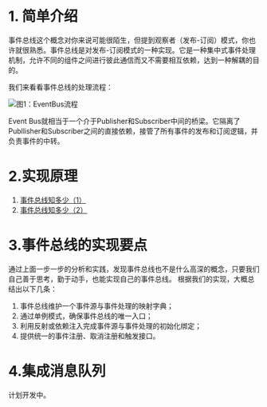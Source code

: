 

# 1. 简单介绍
事件总线这个概念对你来说可能很陌生，但提到观察者（发布-订阅）模式，你也许就很熟悉。事件总线是对发布-订阅模式的一种实现。它是一种集中式事件处理机制，允许不同的组件之间进行彼此通信而又不需要相互依赖，达到一种解耦的目的。

我们来看看事件总线的处理流程：

![图1：EventBus流程](http://upload-images.jianshu.io/upload_images/2799767-6f44bdefa88a23a2.png?imageMogr2/auto-orient/strip%7CimageView2/2/w/1240)

Event Bus就相当于一个介于Publisher和Subscriber中间的桥梁。它隔离了Publlisher和Subscriber之间的直接依赖，接管了所有事件的发布和订阅逻辑，并负责事件的中转。

# 2.实现原理
1. [事件总线知多少（1）](http://www.jianshu.com/p/22fbe7a7c120)
2. [事件总线知多少（2）](http://www.jianshu.com/p/61042d36b010)


# 3.事件总线的实现要点
通过上面一步一步的分析和实践，发现事件总线也不是什么高深的概念，只要我们自己善于思考，勤于动手，也能实现自己的事件总线。
根据我们的实现，大概总结出以下几条：
1. 事件总线维护一个事件源与事件处理的映射字典；
2. 通过单例模式，确保事件总线的唯一入口；
3. 利用反射或依赖注入完成事件源与事件处理的初始化绑定；
4. 提供统一的事件注册、取消注册和触发接口。

# 4.集成消息队列
计划开发中。
